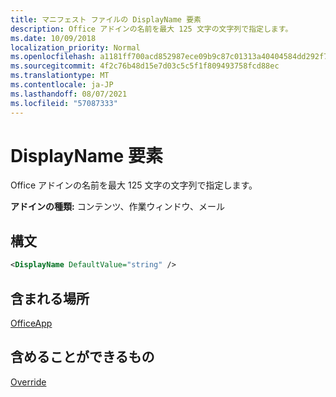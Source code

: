 ```yaml
---
title: マニフェスト ファイルの DisplayName 要素
description: Office アドインの名前を最大 125 文字の文字列で指定します。
ms.date: 10/09/2018
localization_priority: Normal
ms.openlocfilehash: a1181ff700acd852987ece09b9c87c01313a40404584dd292f7adb4364bdfcb4
ms.sourcegitcommit: 4f2c76b48d15e7d03c5c5f1f809493758fcd88ec
ms.translationtype: MT
ms.contentlocale: ja-JP
ms.lasthandoff: 08/07/2021
ms.locfileid: "57087333"
---
```

# <a name="displayname-element"></a>DisplayName 要素

Office アドインの名前を最大 125 文字の文字列で指定します。

**アドインの種類:** コンテンツ、作業ウィンドウ、メール

## <a name="syntax"></a>構文

```XML
<DisplayName DefaultValue="string" />
```

## <a name="contained-in"></a>含まれる場所

[OfficeApp](officeapp.md)


## <a name="can-contain"></a>含めることができるもの

[Override](override.md)


